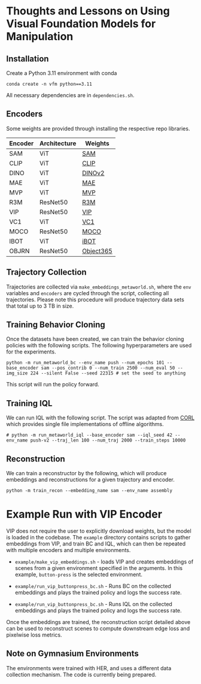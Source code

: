 # Thoughts and Lessons on Using Visual Foundation Models for Manipulation

## Installation 

Create a Python 3.11 environment with conda

```
conda create -n vfm python==3.11
```

All necessary dependencies are in `dependencies.sh`.

## Encoders

Some weights are provided through installing the respective repo libraries.

Encoder | Architecture | Weights 
--------|--------------|---------
SAM | ViT | [SAM](https://dl.fbaipublicfiles.com/segment_anything/sam_vit_b_01ec64.pth)
CLIP| ViT | [CLIP](https://github.com/mlfoundations/open_clip)
DINO| ViT | [DINOv2](https://dl.fbaipublicfiles.com/dinov2/dinov2_vitb14/dinov2_vitb14_reg4_linear_head.pth)
MAE| ViT | [MAE](https://dl.fbaipublicfiles.com/mae/pretrain/mae_pretrain_vit_base.pth)
MVP| ViT | [MVP](https://github.com/ir413/mvp)
R3M| ResNet50 | [R3M](https://github.com/facebookresearch/r3m)
VIP| ResNet50 | [VIP](https://github.com/facebookresearch/vip)
VC1| ViT | [VC1](https://github.com/facebookresearch/eai-vc)
MOCO| ResNet50 | [MOCO](https://dl.fbaipublicfiles.com/moco-v3/r-50-1000ep/r-50-1000ep.pth.tar)
IBOT| ViT | [iBOT](https://lf3-nlp-opensource.bytetos.com/obj/nlp-opensource/archive/2022/ibot/vitb_16/checkpoint_teacher.pth)
OBJRN|  ResNet50 | [Object365](https://drive.google.com/file/d/1FLPcRcAKaYBZrJQ7uYz0ST0WPrgacwm6/view?usp=sharing)


## Trajectory Collection  

Trajectories are collected via `make_embeddings_metaworld.sh`, where the `env` variables and `encoders` are cycled through the script, collecting all trajectories. Please note this procedure will produce trajectory data sets that total up to 3 TB in size.

## Training Behavior Cloning

Once the datasets have been created, we can train the behavior cloning policies with the following scripts. The following hyperparameters are used for the experiments.

```
python -m run_metaworld_bc --env_name push --num_epochs 101 --base_encoder sam --pos_contrib 0 --num_train 2500 --num_eval 50 --img_size 224 --silent False --seed 22315 # set the seed to anything
```

This script will run the policy forward.

## Training IQL

We can run IQL with the following script. The script was adapted from [CORL](https://github.com/tinkoff-ai/CORL) which provides single file implementations of offline algorithms. 

```
# python -m run_metaworld_iql --base_encoder sam --iql_seed 42 --env_name push-v2 --traj_len 100 --num_traj 2000 --train_steps 10000
```

## Reconstruction

We can train a reconstructor by the following, which will produce embeddings and reconstructions for a given trajectory and encoder.

```
python -m train_recon --embedding_name sam --env_name assembly
```

# Example Run with VIP Encoder

VIP does not require the user to explicitly download weights, but the model is loaded in the codebase. The `example` directory contains scripts to gather embeddings from VIP, and train BC and IQL, which can then be repeated with multiple encoders and multiple environments.

- `example/make_vip_embeddings.sh` - loads VIP and creates embeddings of scenes from a given environment specified in the arguments. In this example, `button-press` is the selected environment.

- `example/run_vip_buttonpress_bc.sh` - Runs BC on the collected embeddings and plays the trained policy and logs the success rate.

- `example/run_vip_buttonpress_bc.sh` - Runs IQL on the collected embeddings and plays the trained policy and logs the success rate.

Once the embeddings are trained, the reconstruction script detailed above can be used to reconstruct scenes to compute downstream edge loss and pixelwise loss metrics. 

## Note on Gymnasium Environments

The environments were trained with HER, and uses a different data collection mechanism. The code is currently being prepared.